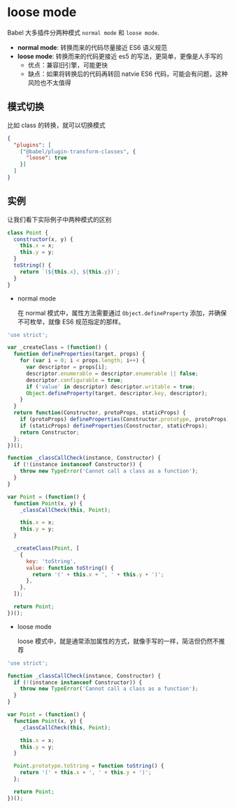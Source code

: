 # loose mode

Babel 大多插件分两种模式 `normal mode` 和 `loose mode`.

- **normal mode**: 转换而来的代码尽量接近 ES6 语义规范
- **loose mode**: 转换而来的代码更接近 es5 的写法，更简单，更像是人手写的
  - 优点：兼容旧引擎，可能更快
  - 缺点：如果将转换后的代码再转回 natvie ES6 代码，可能会有问题，这种风险也不太值得

## 模式切换

比如 class 的转换，就可以切换模式

```json
{
  "plugins": [
    ["@babel/plugin-transform-classes", {
      "loose": true
    }]
  ]
}
```

## 实例

让我们看下实际例子中两种模式的区别

```js
class Point {
  constructor(x, y) {
    this.x = x;
    this.y = y;
  }
  toString() {
    return `(${this.x}, ${this.y})`;
  }
}
```

- normal mode

  在 normal 模式中，属性方法需要通过 `Object.defineProperty` 添加，并确保不可枚举，就像 ES6 规范指定的那样。

```js
'use strict';

var _createClass = (function() {
  function defineProperties(target, props) {
    for (var i = 0; i < props.length; i++) {
      var descriptor = props[i];
      descriptor.enumerable = descriptor.enumerable || false;
      descriptor.configurable = true;
      if ('value' in descriptor) descriptor.writable = true;
      Object.defineProperty(target, descriptor.key, descriptor);
    }
  }
  return function(Constructor, protoProps, staticProps) {
    if (protoProps) defineProperties(Constructor.prototype, protoProps);
    if (staticProps) defineProperties(Constructor, staticProps);
    return Constructor;
  };
})();

function _classCallCheck(instance, Constructor) {
  if (!(instance instanceof Constructor)) {
    throw new TypeError('Cannot call a class as a function');
  }
}

var Point = (function() {
  function Point(x, y) {
    _classCallCheck(this, Point);

    this.x = x;
    this.y = y;
  }

  _createClass(Point, [
    {
      key: 'toString',
      value: function toString() {
        return '(' + this.x + ', ' + this.y + ')';
      },
    },
  ]);

  return Point;
})();
```

- loose mode

  loose 模式中，就是通常添加属性的方式，就像手写的一样，简洁但仍然不推荐

```js
'use strict';

function _classCallCheck(instance, Constructor) {
  if (!(instance instanceof Constructor)) {
    throw new TypeError('Cannot call a class as a function');
  }
}

var Point = (function() {
  function Point(x, y) {
    _classCallCheck(this, Point);

    this.x = x;
    this.y = y;
  }

  Point.prototype.toString = function toString() {
    return '(' + this.x + ', ' + this.y + ')';
  };

  return Point;
})();
```
